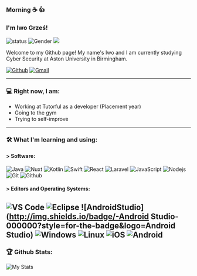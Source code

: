 
### Morning ☕ 👍
### I'm Iwo Grześ!
![status](https://img.shields.io/badge/Status-up-brightgreen)
![Gender](https://img.shields.io/badge/Gender-%F0%9F%A4%B5-lightgrey)
![](https://img.shields.io/badge/Year-3rd-blueviolet)

Welcome to my Github page! My name's Iwo and I am currently studying Cyber Security at Aston University in Birmingham.

[![Github](https://img.shields.io/badge/-Github-000?style=flat&logo=Github&logoColor=white)](https://github.com/yelloweq)
[![Gmail](https://img.shields.io/badge/-Gmail-000?style=flat&logo=Gmail&logoColor=white)](mailto:iwo.grzes237@gmail.com)

---

### 💻 Right now, I am:

 - Working at Tutorful as a developer (Placement year)
 - Going to the gym
 - Trying to self-improve

---

### 🛠️ What I'm learning and using: 

#### > Software:
![Java](http://img.shields.io/badge/-Java-000000?style=for-the-badge&logo=java)
![Nuxt](http://img.shields.io/badge/-Nuxt.js-000000?style=for-the-badge&logo=Nuxt.js)
![Kotlin](http://img.shields.io/badge/-Kotlin.js-000000?style=for-the-badge&logo=Kotlin)
![Swift](http://img.shields.io/badge/-Swift.js-000000?style=for-the-badge&logo=Swift)
![React](https://img.shields.io/badge/-React-000000?style=for-the-badge&logo=react)
![Laravel](https://img.shields.io/badge/-Laravel-000000?style=for-the-badge&logo=Laravel)
![JavaScript](https://img.shields.io/badge/-JavaScript-000000?style=for-the-badge&logo=javascript)
![Nodejs](https://img.shields.io/badge/-Nodejs-000000?style=for-the-badge&logo=Node.js)
![Git](http://img.shields.io/badge/-Git-000000?style=for-the-badge&logo=Git)
![Github](http://img.shields.io/badge/-Github-000000?style=for-the-badge&logo=Github)


#### > Editors and Operating Systems:
![VS Code](http://img.shields.io/badge/-VS%20Code-000000?style=for-the-badge&logo=visual-studio-code)
![Eclipse](https://img.shields.io/badge/-eclipse-000000?style=for-the-badge&logo=windows-10)
![AndroidStudio](http://img.shields.io/badge/-Android Studio-000000?style=for-the-badge&logo=Android Studio)
![Windows](https://img.shields.io/badge/-windows-000000?style=for-the-badge&logo=windows)
![Linux](http://img.shields.io/badge/-Linux-000000?style=for-the-badge&logo=linux)
![iOS](http://img.shields.io/badge/-iOS-000000?style=for-the-badge&logo=apple)
![Android](http://img.shields.io/badge/-Android-000000?style=for-the-badge&logo=android)
---

### 🏆 Github Stats:
![My Stats](https://github-readme-stats.vercel.app/api?username=yelloweq&count_private=trueshow_icons=true?theme=onedark?include_all_commits)
